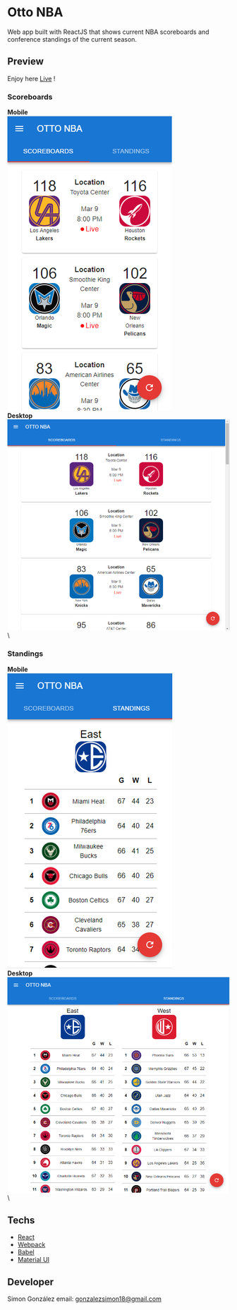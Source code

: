 Otto NBA
=========

Web app built with ReactJS that shows current NBA scoreboards and conference standings of the current season.

## Preview

Enjoy here [Live](https://sysrock18.github.io/otto-nba/) !

### Scoreboards
**Mobile**\
![Mobile](screenshots/otto_nba_sc_1.png?raw=true "Mobile")\
**Desktop**\
![Desktop](screenshots/otto_nba_sc_3.png?raw=true "Desktop")\

### Standings
**Mobile**\
![Mobile](screenshots/otto_nba_sc_2.png?raw=true "Mobile")\
**Desktop**\
![Desktop](screenshots/otto_nba_sc_4.png?raw=true "Desktop")\

## Techs

 - [React](https://reactjs.org/)
 - [Webpack](https://webpack.js.org/)
 - [Babel](https://babeljs.io/)
 - [Material UI](https://mui.com/)

## Developer
Simon González
email: gonzalezsimon18@gmail.com
